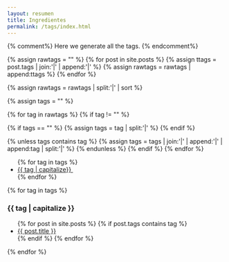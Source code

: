 ```yaml
---
layout: resumen
title: Ingredientes
permalink: /tags/index.html
---
```


{% comment%}
Here we generate all the tags.
{% endcomment%}

{% assign rawtags = "" %}
{% for post in site.posts %}
{% assign ttags = post.tags | join:'|' | append:'|' %}
{% assign rawtags = rawtags | append:ttags %}
{% endfor %}

{% assign rawtags = rawtags | split:'|' | sort %}

{% assign tags = "" %}

{% for tag in rawtags %}
{% if tag != "" %}

{% if tags == "" %}
{% assign tags = tag | split:'|' %}
{% endif %}

{% unless tags contains tag %}
{% assign tags = tags | join:'|' | append:'|' | append:tag | split:'|' %}
{% endunless %}
{% endif %}
{% endfor %}

<ul class="list-inline">
{% for tag in tags %}
<li><a href="#{{ tag | slugify }}"> {{ tag | capitalize}} </a> &nbsp;&nbsp;</li>
{% endfor %}
</ul>

{% for tag in tags %}
<div class="bs-callout bs-callout-info text-justify" id="{{ tag | slugify }}">
<h3>{{ tag | capitalize }}</h3>
<ul class="list-unstyled">
  {% for post in site.posts %}
    {% if post.tags contains tag %}
    <li><a href="{{ post.url }}">{{ post.title }}</a></li>
  {% endif %}
  {% endfor %}
</ul>
</div>
{% endfor %}